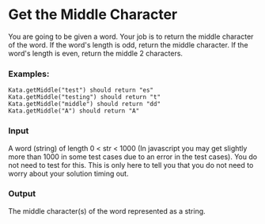 # Get the Middle Character
You are going to be given a word. Your job is to return the middle character of the word. If the word's length is odd, return the middle character. If the word's length is even, return the middle 2 characters.

### Examples:

    Kata.getMiddle("test") should return "es"
    Kata.getMiddle("testing") should return "t"
    Kata.getMiddle("middle") should return "dd"
    Kata.getMiddle("A") should return "A"

### Input
A word (string) of length 0 < str < 1000 (In javascript you may get slightly more than 1000 in some test cases due to an error in the test cases). You do not need to test for this. This is only here to tell you that you do not need to worry about your solution timing out.

### Output

The middle character(s) of the word represented as a string.
